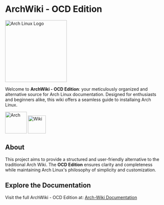 # ArchWiki - OCD Edition  

<img src="https://archlinux.org/static/logos/archlinux-logo-light-scalable.1ae4cc2e2469.svg" width="200" alt="Arch Linux Logo" />

Welcome to **ArchWiki - OCD Edition**: your meticulously organized and alternative source for Arch Linux documentation. Designed for enthusiasts and beginners alike, this wiki offers a seamless guide to installaing Arch Linux.  

<a href="https://archlinux.org/" target="_blank"><img alt="Arch" src="https://img.shields.io/badge/ARCH-1793D1?style=flat-square" width="70"></a> <a href="https://Justus0405.github.io/Arch-Wiki/" target="_blank"><img alt="Wiki" src="https://img.shields.io/badge/WIKI-98c379?style=flat-square" width="58"></a>

## About  

This project aims to provide a structured and user-friendly alternative to the traditional Arch Wiki. The **OCD Edition** ensures clarity and completeness while maintaining Arch Linux's philosophy of simplicity and customization.

## Explore the Documentation  

Visit the full ArchWiki - OCD Edition at: [Arch-Wiki Documentation](https://Justus0405.github.io/Arch-Wiki/)
